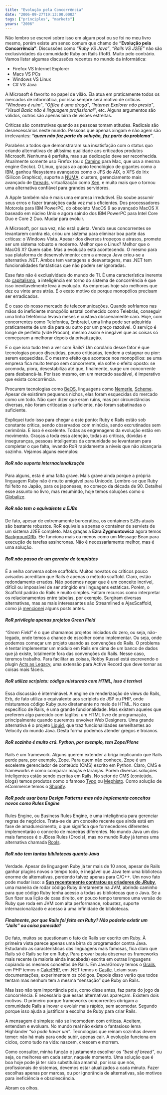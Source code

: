 ```yaml
---
title: "Evolução pela Concorrência"
date: "2006-09-27T19:13:00.000Z"
tags: ["principles", "markets"]
years: "2006"
---
```


<p></p>
<div style="float:right;margin:5px"><img src="/files/402px-AdamSmith.jpg" srcset="/files/402px-AdamSmith.jpg 2x" alt=""></div>
<p>Não lembro se escrevi sobre isso em algum post ou se foi no meu livro mesmo, porém existe um senso comum que chamo de <strong>“Evolução pela Concorrência”</strong>. Discussões como <em>“Ruby VS Java”</em>, <em>“Rails VS J2EE”</em> não são exclusividades da comunidade Ruby on Rails (RoR). Muito pelo contrário. Vamos listar algumas discussões recentes no mundo da informática:</p>
<ul>
  <li>Firefox VS Internet Explorer</li>
  <li>Macs VS PCs</li>
  <li>Windows VS Linux</li>
  <li>C# VS Java</li>
</ul>
<p>A Microsoft é favorito no papel de vilão. Ela atua em praticamente todos os mercados de informática, por isso sempre será motivo de críticas. <em>“Windows é ruim”</em>, <em>“Office é uma droga”</em>, <em>“Internet Explorer não presta”</em>, <em>“Visual Basic não é linguagem profissional”</em>, etc. Alguns argumentos são válidos, outros são apenas birra de visões estreitas.</p>
<p>Críticas são construtivas quando as pessoas tomam atitudes. Radicais são desnecessários neste mundo. Pessoas que apenas xingam e não agem são irrelevantes: <strong><em>“quem não faz parte da solução, faz parte do problema”</em></strong>.</p>
<p></p>
<p></p>
<p>Parabéns a todos que demonstraram sua insatisfação com o status quo criando alternativas de altíssima qualidade aos criticados produtos Microsoft. Nenhuma é perfeita, mas sua dedicação deve ser reconhecida. Atualmente somente uso Firefox (ou o <a href="https://www.caminobrowser.org/">Camino</a> para Mac, que usa a mesma engine Gecko). O Linux, graças ao apoio tecnológico de gigantes como a <span class="caps">IBM</span>, ganhou filesystems avançados como o <span class="caps">JFS</span> do <span class="caps">AIX</span>, o <span class="caps">XFS</span> do Irix (Silicon Graphics), suporte a <a href="https://lse.sourceforge.net/numa"><span class="caps">NUMA</span></a>, clusters, gerenciamento mais avançado de <a href="https://www.onlamp.com/pub/a/onlamp/2002/11/07/linux_threads.html">threads</a>, virtualização como <a href="https://kerneltrap.org/node/4168">Xen</a>, e muito mais que o tornou uma alternativa confiável para grandes servidores.</p>
<p>A Apple também não é mais uma empresa irredutível. Ela soube assumir seus erros e fazer transições cada vez mais eficientes. Dos processadores Motorola para <span class="caps">IBM</span> PowerPC, do obsoleto MacOS 9 ao avançado MacOS X baseado em núcleo Unix e agora saindo dos <span class="caps">IBM</span> PowerPC para Intel Core Duo e Core 2 Duo. Mudar para evoluir.</p>
<p>A Microsoft, por sua vez, não está quieta. Vendo seus concorrentes se levantarem contra ela, criou um sistema para eliminar boa parte das críticas: o Windows Vista. Apesar dos diversos tropeços e atrasos, promete ser um sistema robusto e moderno. Melhor que o Linux? Melhor que o MacOS X? Quem sabe. Mas a evolução está acontecendo. O mesmo para sua plataforma de desenvolvimento: com a ameaça Java criou-se a alternativa .<span class="caps">NET</span>. Ambos tem vantagens e desvantagens, mas .<span class="caps">NET</span> tem funcionalidades fantásticas que não podem ser ignoradas.</p>
<p>Esse fato não é exclusividade do mundo de TI. É uma característica inerente do <a href="https://en.wikipedia.org/wiki/Capitalism">capitalismo</a>, a inteligência em torno do sistema de concorrência é que isso inevitavelmente leva à evolução. As empresas hoje são melhores que dez ou vinte anos atrás. É o exato motivo de porque monopólios precisam ser erradicados.</p>
<p>É o caso do nosso mercado de telecomunicações. Quando sofríamos nas mãos do ineficiente monopólio estatal conhecido como Telebrás, conseguir uma linha telefônica levava meses e custava obscenamente caro. Hoje, com concorrentes como Telefonica, Embratel, uma linha pode ser adquirida praticamente de um dia para ou outro por um preço razoável. O serviço é longe de perfeito (vide Procon), mesmo assim é inegável que as coisas só começaram a melhorar depois da privatização.</p>
<p>E o que isso tudo tem a ver com Rails? Um corolário desse fator é que tecnologias pouco discutidas, pouco criticadas, tendem a estagnar ou pior: serem esquecidas. É o mesmo efeito que acontece nos monopólios: se uma empresa fica muito tempo sem concorrente, ela sofre o efeito oposto: se acomoda, piora, desestabiliza até que, finalmente, surge um concorrente para desbancá-la. Por isso mesmo, em um mercado saudável, é imperativo que exista concorrência.</p>
<p>Procurem tecnologias como <a href="https://en.wikipedia.org/wiki/BeOS">BeOS</a>, linguagens como <a href="https://nemerle.org/Main_Page">Nemerle</a>, <a href="https://www-swiss.ai.mit.edu/projects/scheme/">Scheme</a>. Apesar de existirem pequenos nichos, elas foram esquecidas do mercado como um todo. Não quer dizer que eram ruins, mas por circunstâncias diversas, não foram criticadas o suficiente, não foram sabatinadas o suficiente.</p>
<p>Expliquei tudo isso para chegar a este ponto: Ruby e Rails estão sob constante crítica, sendo observados com minúcia, sendo excrutinados sem cerimônia. E isso é excelente. Todas as engrenagens da evolução estão em movimento. Graças a toda essa atenção, todas as críticas, dúvidas e inseguranças, pessoas inteligentes da comunidade se levantaram para completar o que falta, levando RoR rapidamente a níveis que não alcançaria sozinho. Vejamos alguns exemplos:</p>
<h5>RoR não suporta Internacionalização</h5>
<p>Para alguns, esta é uma falta grave. Mais grave ainda porque a própria linguagem Ruby não é muito amigável para Unicode. Lembre-se que Ruby foi feito no Japão, para os japoneses, no começo da década de 90. Detalhei esse assunto no livro, mas resumindo, hoje temos soluções como o <a href="https://wiki.rubyonrails.org/rails/pages/Internationalization">Globalize</a>.</p>
<h5>RoR não tem o equivalente a EJBs</h5>
<p>De fato, apesar de extremamente burocrática, os containers EJBs atuais são bastante robustos. RoR equivale a apenas o container de servlets de um sistema J2EE completo. Mas graças a <strong>Ezra Zygmuntowicz</strong> agora temos <a href="https://www.infoq.com/articles/BackgrounDRb">BackgrounDRb</a>. Ele funciona mais ou menos como um Message Bean para execução de tarefas assíncronas. Não é necessariamente melhor, mas é uma solução.</p>
<h5>RoR não passa de um gerador de templates</h5>
<p>É a velha conversa sobre scaffolds. Muitos novatos ou críticos pouco avisados acreditam que Rails é apenas o método scaffold. Claro, estão redondamento errados. Não podemos negar que é um conceito incrível, difícil ou impossível de ser atingido em linguagens estáticas. Porém, o Scaffold padrão do Rails é muito simples. Faltam recursos como interpretar os relacionamentos entre tabelas, por exemplo. Surgiram diversas alternativas, mas as mais interessantes são Streamlined e AjaxScaffold, como já <a href="https://www.akitaonrails.com/2006/09/27/snakes-vs-rubies-scaffold-on-steroids">mencionei</a> alguns posts antes.</p>
<h5>RoR privilegia apenas projetos Green Field</h5>
<p><em>“Green Field”</em> é o que chamamos projetos iniciados do zero, ou seja, não-legado, onde temos a chance de escolher como implementar. Ou seja, onde podemos começar um projeto usando as convenções do Rails. O problema é tentar implementar um módulo em Rails em cima de um banco de dados que já existe, totalmente fora das convenções do Rails. Nesse caso, teremos trabalho. Para facilitar as coisas, Robby Russel está escrevendo o plugin <a href="https://www.robbyonrails.com/articles/2006/04/14/sneaking-rails-through-the-legacy-system">Acts as Legacy</a>, uma extensão para Active Record que deve tornar as coisas mais fáceis.</p>
<h5>RoR utiliza scriplets: código misturado com <span class="caps">HTML</span>, isso é terrível</h5>
<p>Essa discussão é interminável. A engine de renderização de views do Rails, Erb, de fato utiliza o equivalente aos scriplets de <span class="caps">JSP</span> ou <span class="caps">PHP</span>, onde misturamos código Ruby puro diretamente no meio de <span class="caps">HTML</span>. No caso específico de Rails, é uma grande funcionalidade. Mas existem aqueles que preferem algo parecido com taglibs: um <span class="caps">HTML</span> livre de programação, principalmente quando queremos envolver Web Designers. Uma grande alternativa é o projeto <a href="https://home.leetsoft.com/liquid">Liquid</a>, que traz funcionalidades semelhantes ao Velocity do mundo Java. Desta forma podemos atender gregos e troianos.</p>
<h5>RoR sozinho é muito crú. Python, por exemplo, tem Zope/Plone</h5>
<p>Rails é um framework. Alguns querem extender a briga implicando que Rails perde para, por exemplo, Zope. Para quem não conhece, Zope é um excelente gerenciador de conteúdo (<span class="caps">CMS</span>) escrito em Python. Claro, <span class="caps">CMS</span> e frameworks é como comparar maçãs e laranjas. Porém diversas soluções inteligentes estão sendo escritas em Rails. No setor de <span class="caps">CMS</span> (conteúdo, blogs) temos produtos como o famoso <a href="https://typosphere.org/">Typo</a> ou <a href="https://mephistoblog.com/">Mephisto</a>. Como solução de eCommerce temos o <a href="https://shopify.com/">Shopify</a>.</p>
<h5>RoR pode usar bons Design Patterns mas não implementa conceitos novos como Rules Engine</h5>
<p>Rules Engine, ou Business Rules Engine, é uma inteligência para gerenciar regras de negócios. Trata-se de um conceito recente que ainda está em fase de amadurecimento, o que significa que fornecedores diferentes implementarão o conceito de maneiras diferentes. No mundo Java um dos mais famosos é o JBoss Rules (Drools), mas no mundo Ruby já temos uma alternativa chamada <a href="https://rools.rubyforge.org/">Rools</a>.</p>
<h5>RoR não tem tantas bibliotecas quanto Java</h5>
<p>Verdade. Apesar de linguagem Ruby já ter mais de 10 anos, apesar de Rails ganhar plugins novos o tempo todo, é inegável que Java tem uma biblioteca enorme de alternativas, perdendo talvez apenas para C/C++. Um novo fato pode mudar isso: a <strong><a href="https://weblog.rubyonrails.com/2006/9/7/sun-hires-the-jruby-team">Sun recentemente contratou os criadores do JRuby</a></strong>, uma maneira de rodar código Ruby diretamente na <span class="caps">JVM</span>, abrindo caminho para que código Ruby tenha acesso a todas as bibliotecas que o Java. Se a Sun fizer sua lição de casa direito, em pouco tempo teremos uma versão de Ruby que roda em <span class="caps">JVM</span> com alta performance, robustez, suporte internacionalizado e acesso à uma infinidade de bibliotecas.</p>
<h5>Finalmente, por que Rails foi feito em Ruby? Não poderia existir um “Jails” ou coisa parecida?</h5>
<p>De fato, muitos se questionam o fato de Rails ser escrito em Ruby. À primeira vista parece apenas uma birra do programador contra Java. Estudando as características das linguagens mais famosas, fica claro que Rails só é Rails se for em Ruby. Para provar basta observar os frameworks mais recente (a maioria ainda inacabada) escrita em outras linguagens copiando os mesmos conceitos de Rails. Em Java/Groovy temos o <a href="https://grails.codehaus.org/">Grails</a>, em <span class="caps">PHP</span> temos o <a href="https://www.cakephp.org/">CakePHP</a>, em .<span class="caps">NET</span> temos o <a href="https://www.castleproject.org/index.php/Main_Page">Castle</a>. Leiam suas documentações, experimentem os códigos. Depois disso verão que todos tentam mas nenhum tem a mesma “sensação” que Ruby on Rails.</p>
<p>Mas isso não tem importância pois, como disse antes, faz parte do jogo da concorrência. É necessário que essas alternativas apareçam. Existem dois motivos. O primeiro porque frameworks concorrentes obrigam a comunidade Rails a inovar e evoluir mais rápido, sem acomodar. Segundo porque isso ajuda a justificar a escolha de Ruby para criar Rails.</p>
<p>A mensagem é simples: não se incomodem com críticas. Aceitem, entendam e evoluam. No mundo real não existe o fantasioso lema Highlander <em>“só pode haver um”</em>. Tecnologias que reinam sozinhas devem temer: não há mais para onde subir, apenas cair. A evolução funciona em ciclos, como tudo na vida: nascem, crescem e morrem.</p>
<p>Como consultor, minha função é justamente escolher os <em>“best of breed”</em>, ou seja, os melhores em cada setor, naquele momento. Uma solução que é boa hoje pode já ter sido substituída amanhã, por isso que nós, profissionais de sistemas, devemos estar atualizados a cada minuto. Fazer escolhas apenas por marcas, ou por ignorância de alternativas, são motivos para ineficiência e obsolescência.</p>
<p>Abram os olhos.</p>
<p></p>